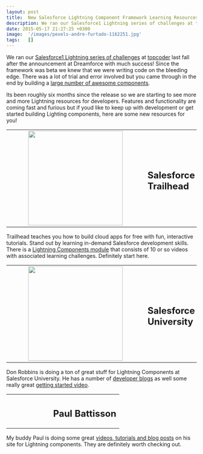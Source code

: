 ```yaml
---
layout: post
title:  New Salesforce Lightning Component Framework Learning Resources
description: We ran our Salesforce1 Lightning series of challenges at topcoder last fall after the announcement at Dreamforce with much success! Since the framework was beta we knew that we were writing code on the bleeding edge. There was a lot of trial and error involved but you came through in the end by building a large number of awesome components . Its been roughly six months since the release so we are starting to see more and more Lightning resources for developers. Features and functionality are co
date: 2015-05-17 21:27:25 +0300
image:  '/images/pexels-andre-furtado-1162251.jpg'
tags:   []
---
```

<p>We ran our <a href="http://lightning.topcoder.com">Salesforce1 Lightning series of challenges</a> at <a href="http://www.topcoder.com">topcoder</a> last fall after the announcement at Dreamforce with much success! Since the framework was beta we knew that we were writing code on the bleeding edge. There was a lot of trial and error involved but you came through in the end by building a <a href="https://www.topcoder.com/blog/salesforce1-lightning-challenge-showcase/">large number of awesome components</a>.</p>
<p>Its been roughly six months since the release so we are starting to see more and more Lightning resources for developers. Features and functionality are coming fast and furious but if youd like to keep up with development or get started building Lighting components, here are some new resources for you!</p>
<table style="border:0">
<tr>
 <td><div style="margin-left:50px;margin-right:50px"><img src="https://www.topcoder.com/wp-content/uploads/2015/05/trailhead-emblem.png" alt="" width="250" /></div></td>
 <td><h2>Salesforce Trailhead</h2></td>
</tr>
</table>
<p>Trailhead teaches you how to build cloud apps for free with fun, interactive tutorials. Stand out by learning in-demand Salesforce development skills. There is a <a href="https://developer.salesforce.com/trailhead/module/lightning_components">Lightning Components module</a> that consists of 10 or so videos with associated learning challenges. Definitely start here.</p>
<table style="border:0">
<tr>
 <td><div style="margin-left:50px;margin-right:50px"><img src="https://www.topcoder.com/wp-content/uploads/2015/05/SalesforceUniversity.png" width="250" alt="" /></div></td>
 <td><h2>Salesforce University</h2></td>
</tr>
</table>
<p>Don Robbins is doing a ton of great stuff for Lightning Components at Salesforce University. He has a number of <a href="https://developer.salesforce.com/blogs/developer-relations/author/drobins">developer blogs</a> as well some really great <a href="https://www.salesforce.com/services-training/learnlightning.jsp">getting started video</a>.</p>
<table style="border:0">
<tr>
 <td><div class="circular" style="margin-left:50px;margin-right:50px"><img src="https://www.topcoder.com/wp-content/uploads/2015/05/paul-battisson.jpeg" alt="" /></div></td>
 <td><h2>Paul Battisson</h2></td>
</tr>
</table>
<p>My buddy Paul is doing some great <a href="http://paulbattisson.com/category/salesforce/lightning/">videos, tutorials and blog posts</a> on his site for Lightning components. They are definitely worth checking out.</p>

